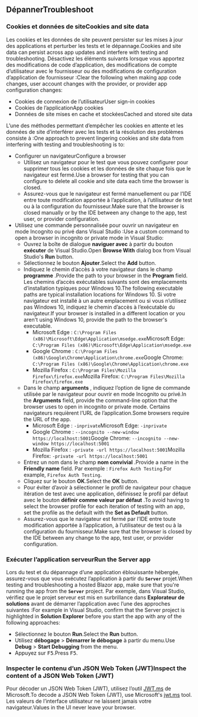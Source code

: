 ## <a name="troubleshoot"></a><span data-ttu-id="089a1-101">Dépanner</span><span class="sxs-lookup"><span data-stu-id="089a1-101">Troubleshoot</span></span>

### <a name="cookies-and-site-data"></a><span data-ttu-id="089a1-102">Cookies et données de site</span><span class="sxs-lookup"><span data-stu-id="089a1-102">Cookies and site data</span></span>

<span data-ttu-id="089a1-103">Les cookies et les données de site peuvent persister sur les mises à jour des applications et perturber les tests et le dépannage.</span><span class="sxs-lookup"><span data-stu-id="089a1-103">Cookies and site data can persist across app updates and interfere with testing and troubleshooting.</span></span> <span data-ttu-id="089a1-104">Désactivez les éléments suivants lorsque vous apportez des modifications de code d’application, des modifications de compte d’utilisateur avec le fournisseur ou des modifications de configuration d’application de fournisseur :</span><span class="sxs-lookup"><span data-stu-id="089a1-104">Clear the following when making app code changes, user account changes with the provider, or provider app configuration changes:</span></span>

* <span data-ttu-id="089a1-105">Cookies de connexion de l’utilisateur</span><span class="sxs-lookup"><span data-stu-id="089a1-105">User sign-in cookies</span></span>
* <span data-ttu-id="089a1-106">Cookies de l’application</span><span class="sxs-lookup"><span data-stu-id="089a1-106">App cookies</span></span>
* <span data-ttu-id="089a1-107">Données de site mises en cache et stockées</span><span class="sxs-lookup"><span data-stu-id="089a1-107">Cached and stored site data</span></span>

<span data-ttu-id="089a1-108">L’une des méthodes permettant d’empêcher les cookies en attente et les données de site d’interférer avec les tests et la résolution des problèmes consiste à :</span><span class="sxs-lookup"><span data-stu-id="089a1-108">One approach to prevent lingering cookies and site data from interfering with testing and troubleshooting is to:</span></span>

* <span data-ttu-id="089a1-109">Configurer un navigateur</span><span class="sxs-lookup"><span data-stu-id="089a1-109">Configure a browser</span></span>
  * <span data-ttu-id="089a1-110">Utilisez un navigateur pour le test que vous pouvez configurer pour supprimer tous les cookies et les données de site chaque fois que le navigateur est fermé.</span><span class="sxs-lookup"><span data-stu-id="089a1-110">Use a browser for testing that you can configure to delete all cookie and site data each time the browser is closed.</span></span>
  * <span data-ttu-id="089a1-111">Assurez-vous que le navigateur est fermé manuellement ou par l’IDE entre toute modification apportée à l’application, à l’utilisateur de test ou à la configuration du fournisseur.</span><span class="sxs-lookup"><span data-stu-id="089a1-111">Make sure that the browser is closed manually or by the IDE between any change to the app, test user, or provider configuration.</span></span>
* <span data-ttu-id="089a1-112">Utilisez une commande personnalisée pour ouvrir un navigateur en mode Incognito ou privé dans Visual Studio :</span><span class="sxs-lookup"><span data-stu-id="089a1-112">Use a custom command to open a browser in incognito or private mode in Visual Studio:</span></span>
  * <span data-ttu-id="089a1-113">Ouvrez la boîte de dialogue **naviguer avec** à partir du bouton **exécuter** de Visual Studio.</span><span class="sxs-lookup"><span data-stu-id="089a1-113">Open **Browse With** dialog box from Visual Studio's **Run** button.</span></span>
  * <span data-ttu-id="089a1-114">Sélectionnez le bouton **Ajouter**.</span><span class="sxs-lookup"><span data-stu-id="089a1-114">Select the **Add** button.</span></span>
  * <span data-ttu-id="089a1-115">Indiquez le chemin d’accès à votre navigateur dans le champ **programme** .</span><span class="sxs-lookup"><span data-stu-id="089a1-115">Provide the path to your browser in the **Program** field.</span></span> <span data-ttu-id="089a1-116">Les chemins d’accès exécutables suivants sont des emplacements d’installation typiques pour Windows 10.</span><span class="sxs-lookup"><span data-stu-id="089a1-116">The following executable paths are typical installation locations for Windows 10.</span></span> <span data-ttu-id="089a1-117">Si votre navigateur est installé à un autre emplacement ou si vous n’utilisez pas Windows 10, indiquez le chemin d’accès à l’exécutable du navigateur.</span><span class="sxs-lookup"><span data-stu-id="089a1-117">If your browser is installed in a different location or you aren't using Windows 10, provide the path to the browser's executable.</span></span>
    * <span data-ttu-id="089a1-118">Microsoft Edge : `C:\Program Files (x86)\Microsoft\Edge\Application\msedge.exe`</span><span class="sxs-lookup"><span data-stu-id="089a1-118">Microsoft Edge: `C:\Program Files (x86)\Microsoft\Edge\Application\msedge.exe`</span></span>
    * <span data-ttu-id="089a1-119">Google Chrome : `C:\Program Files (x86)\Google\Chrome\Application\chrome.exe`</span><span class="sxs-lookup"><span data-stu-id="089a1-119">Google Chrome: `C:\Program Files (x86)\Google\Chrome\Application\chrome.exe`</span></span>
    * <span data-ttu-id="089a1-120">Mozilla Firefox : `C:\Program Files\Mozilla Firefox\firefox.exe`</span><span class="sxs-lookup"><span data-stu-id="089a1-120">Mozilla Firefox: `C:\Program Files\Mozilla Firefox\firefox.exe`</span></span>
  * <span data-ttu-id="089a1-121">Dans le champ **arguments** , indiquez l’option de ligne de commande utilisée par le navigateur pour ouvrir en mode Incognito ou privé.</span><span class="sxs-lookup"><span data-stu-id="089a1-121">In the **Arguments** field, provide the command-line option that the browser uses to open in incognito or private mode.</span></span> <span data-ttu-id="089a1-122">Certains navigateurs requièrent l’URL de l’application.</span><span class="sxs-lookup"><span data-stu-id="089a1-122">Some browsers require the URL of the app.</span></span>
    * <span data-ttu-id="089a1-123">Microsoft Edge : `-inprivate`</span><span class="sxs-lookup"><span data-stu-id="089a1-123">Microsoft Edge: `-inprivate`</span></span>
    * <span data-ttu-id="089a1-124">Google Chrome : `--incognito --new-window https://localhost:5001`</span><span class="sxs-lookup"><span data-stu-id="089a1-124">Google Chrome: `--incognito --new-window https://localhost:5001`</span></span>
    * <span data-ttu-id="089a1-125">Mozilla Firefox : `-private -url https://localhost:5001`</span><span class="sxs-lookup"><span data-stu-id="089a1-125">Mozilla Firefox: `-private -url https://localhost:5001`</span></span>
  * <span data-ttu-id="089a1-126">Entrez un nom dans le champ **nom convivial** .</span><span class="sxs-lookup"><span data-stu-id="089a1-126">Provide a name in the **Friendly name** field.</span></span> <span data-ttu-id="089a1-127">Par exemple : `Firefox Auth Testing`.</span><span class="sxs-lookup"><span data-stu-id="089a1-127">For example, `Firefox Auth Testing`.</span></span>
  * <span data-ttu-id="089a1-128">Cliquez sur le bouton **OK**.</span><span class="sxs-lookup"><span data-stu-id="089a1-128">Select the **OK** button.</span></span>
  * <span data-ttu-id="089a1-129">Pour éviter d’avoir à sélectionner le profil de navigateur pour chaque itération de test avec une application, définissez le profil par défaut avec le bouton **définir comme valeur par défaut** .</span><span class="sxs-lookup"><span data-stu-id="089a1-129">To avoid having to select the browser profile for each iteration of testing with an app, set the profile as the default with the **Set as Default** button.</span></span>
  * <span data-ttu-id="089a1-130">Assurez-vous que le navigateur est fermé par l’IDE entre toute modification apportée à l’application, à l’utilisateur de test ou à la configuration du fournisseur.</span><span class="sxs-lookup"><span data-stu-id="089a1-130">Make sure that the browser is closed by the IDE between any change to the app, test user, or provider configuration.</span></span>

### <a name="run-the-server-app"></a><span data-ttu-id="089a1-131">Exécuter l’application serveur</span><span class="sxs-lookup"><span data-stu-id="089a1-131">Run the Server app</span></span>

<span data-ttu-id="089a1-132">Lors du test et du dépannage d’une application éblouissante hébergée, assurez-vous que vous exécutez l’application à partir du **`Server`** projet.</span><span class="sxs-lookup"><span data-stu-id="089a1-132">When testing and troubleshooting a hosted Blazor app, make sure that you're running the app from the **`Server`** project.</span></span> <span data-ttu-id="089a1-133">Par exemple, dans Visual Studio, vérifiez que le projet serveur est mis en surbrillance dans **Explorateur de solutions** avant de démarrer l’application avec l’une des approches suivantes :</span><span class="sxs-lookup"><span data-stu-id="089a1-133">For example in Visual Studio, confirm that the Server project is highlighted in **Solution Explorer** before you start the app with any of the following approaches:</span></span>

* <span data-ttu-id="089a1-134">Sélectionnez le bouton **Run**.</span><span class="sxs-lookup"><span data-stu-id="089a1-134">Select the **Run** button.</span></span>
* <span data-ttu-id="089a1-135">Utilisez **débogage**  >  **Démarrer le débogage** à partir du menu.</span><span class="sxs-lookup"><span data-stu-id="089a1-135">Use **Debug** > **Start Debugging** from the menu.</span></span>
* <span data-ttu-id="089a1-136">Appuyez sur <kbd>F5</kbd>.</span><span class="sxs-lookup"><span data-stu-id="089a1-136">Press <kbd>F5</kbd>.</span></span>

### <a name="inspect-the-content-of-a-json-web-token-jwt"></a><span data-ttu-id="089a1-137">Inspecter le contenu d’un JSON Web Token (JWT)</span><span class="sxs-lookup"><span data-stu-id="089a1-137">Inspect the content of a JSON Web Token (JWT)</span></span>

<span data-ttu-id="089a1-138">Pour décoder un JSON Web Token (JWT), utilisez l’outil [JWT.ms](https://jwt.ms/) de Microsoft.</span><span class="sxs-lookup"><span data-stu-id="089a1-138">To decode a JSON Web Token (JWT), use Microsoft's [jwt.ms](https://jwt.ms/) tool.</span></span> <span data-ttu-id="089a1-139">Les valeurs de l’interface utilisateur ne laissent jamais votre navigateur.</span><span class="sxs-lookup"><span data-stu-id="089a1-139">Values in the UI never leave your browser.</span></span>
